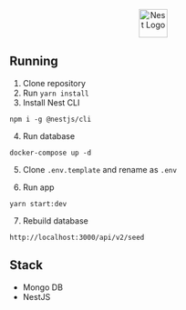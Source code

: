 <p align="center">
  <a href="http://nestjs.com/" target="blank"><img src="https://nestjs.com/img/logo-small.svg" width="50" alt="Nest Logo" /></a>
</p>

## Running
1. Clone repository
2. Run `yarn install`
3. Install Nest CLI
```
npm i -g @nestjs/cli
```
4. Run database
```
docker-compose up -d
```
5. Clone `.env.template` and rename as `.env`

6. Run app
```
yarn start:dev
```
7. Rebuild database
```
http://localhost:3000/api/v2/seed
```

## Stack
* Mongo DB
* NestJS
